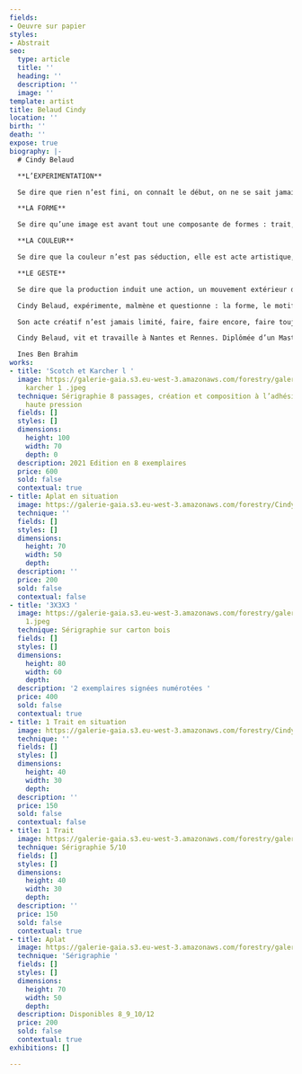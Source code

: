 ```yaml
---
fields:
- Oeuvre sur papier
styles:
- Abstrait
seo:
  type: article
  title: ''
  heading: ''
  description: ''
  image: ''
template: artist
title: Belaud Cindy
location: ''
birth: ''
death: ''
expose: true
biography: |-
  # Cindy Belaud

  **L’EXPERIMENTATION**

  Se dire que rien n’est fini, on connaît le début, on ne se sait jamais la fin, même pas celle de sa vie.Débuter par une consigne, une envie, un désir. Une idée que l’on peut aussi appeler image, essayer qu’elle devienne sienne et visible par d’autres. On fait avec, on fait à partir.

  **LA FORME**

  Se dire qu’une image est avant tout une composante de formes : trait, ligne, point. Définir ses contours, ses vides, ses pleins, ses matières. À partir de là, tout est possible, le jeu est infini.

  **LA COULEUR**

  Se dire que la couleur n’est pas séduction, elle est acte artistique, sociale, politique et psychologique. Démanteler les a priori, questionner ses limites et trouver de nouvelles manières de regarder. Percevoir autrement.

  **LE GESTE**

  Se dire que la production induit une action, un mouvement extérieur du corps. C’est prendre en compte ses faillibilités. Conserver la possibilité de se tromper, d’accepter l’accident bienvenu. Rester spontané**.**

  Cindy Belaud, expérimente, malmène et questionne : la forme, le motif, le médium.

  Son acte créatif n’est jamais limité, faire, faire encore, faire toujours, malgré les erreurs et les accidents. Les œuvres de Cindy Belaud sont des étapes de réflexion. L’expérimentation et la spontanéité sont intrinsèques à sa production plastique qui s’exprime sur papier, lors de confections d’objets imprimés, en sérigraphie ou avec des formes monumentales sur mur… Pour cette plasticienne, expérimentation suppose rigueur. Un protocole de création qu’il faut inventer et qu’elle s’impose. Sa rigueur permet une liberté poétique. Les travaux de Cindy Belaud sont des exercices aux formes simples : un formalisme immédiat. C’est pourtant là que le regardant se doit d’observer un mouvement de recul et se laisser convaincre par l’échange qui lui est proposé. Cindy Belaud souhaite transmettre et fournir un prêt à penser.

  Cindy Belaud, vit et travaille à Nantes et Rennes. Diplômée d’un Master recherche en Arts plastiques - Pratiques et poétiques de l’Université de Rennes2 en 2015. Elle s’inscrit dans les questionnements du mouvement Support/Surface et adhère aux valeurs modernes et radicales de l’École du Bauhaus. Enfin, elle s’inspire de ses contemporains : Bruno Peinado, Damien Poulain, Meg Hopkin, Palefroi, Formes Vives, Momo Studio…

  Ines Ben Brahim
works:
- title: 'Scotch et Karcher l '
  image: https://galerie-gaia.s3.eu-west-3.amazonaws.com/forestry/galerie-gaia-cindy-belaud-scotch
    karcher 1 .jpeg
  technique: Sérigraphie 8 passages, création et composition à l’adhésif et au jet
    haute pression
  fields: []
  styles: []
  dimensions:
    height: 100
    width: 70
    depth: 0
  description: 2021 Edition en 8 exemplaires
  price: 600
  sold: false
  contextual: true
- title: Aplat en situation
  image: https://galerie-gaia.s3.eu-west-3.amazonaws.com/forestry/CindyBelaud_GAMMES_2021.jpeg
  technique: ''
  fields: []
  styles: []
  dimensions:
    height: 70
    width: 50
    depth: 
  description: ''
  price: 200
  sold: false
  contextual: false
- title: '3X3X3 '
  image: https://galerie-gaia.s3.eu-west-3.amazonaws.com/forestry/galerie-gaia-cindy-belaud-3X3X3
    1.jpeg
  technique: Sérigraphie sur carton bois
  fields: []
  styles: []
  dimensions:
    height: 80
    width: 60
    depth: 
  description: '2 exemplaires signées numérotées '
  price: 400
  sold: false
  contextual: true
- title: 1 Trait en situation
  image: https://galerie-gaia.s3.eu-west-3.amazonaws.com/forestry/CindyBelaud_TRAITS_2021.jpeg
  technique: ''
  fields: []
  styles: []
  dimensions:
    height: 40
    width: 30
    depth: 
  description: ''
  price: 150
  sold: false
  contextual: false
- title: 1 Trait
  image: https://galerie-gaia.s3.eu-west-3.amazonaws.com/forestry/galerie-gaia-cindy-belaud-trait-40X30.jpg
  technique: Sérigraphie 5/10
  fields: []
  styles: []
  dimensions:
    height: 40
    width: 30
    depth: 
  description: ''
  price: 150
  sold: false
  contextual: true
- title: Aplat
  image: https://galerie-gaia.s3.eu-west-3.amazonaws.com/forestry/galerie-gaia-cindy-belaud-aplat-70X50.jpg
  technique: 'Sérigraphie '
  fields: []
  styles: []
  dimensions:
    height: 70
    width: 50
    depth: 
  description: Disponibles 8_9_10/12
  price: 200
  sold: false
  contextual: true
exhibitions: []

---
```

